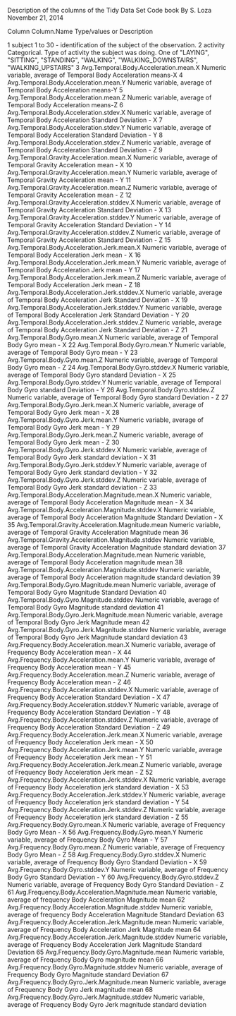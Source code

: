 Description of the columns of the Tidy Data Set
Code book
By S. Loza
November 21, 2014



Column   Column.Name                                      Type/values or Description

1   subject	                                              1 to 30 - identification of the subject of the observation.
2	  activity	Categorical.                                Type of activity the subject was doing. One of "LAYING", "SITTING", "STANDING", "WALKING", "WALKING_DOWNSTAIRS", "WALKING_UPSTAIRS"
3	  Avg.Temporal.Body.Acceleration.mean.X	                Numeric variable, average of Temporal Body Acceleration means-X
4	  Avg.Temporal.Body.Acceleration.mean.Y	                Numeric variable, average of Temporal Body Acceleration means-Y
5	  Avg.Temporal.Body.Acceleration.mean.Z	                Numeric variable, average of Temporal Body Acceleration means-Z 
6	  Avg.Temporal.Body.Acceleration.stdev.X	              Numeric variable, average of Temporal Body Acceleration Standard Deviation - X
7	  Avg.Temporal.Body.Acceleration.stdev.Y	              Numeric variable, average of Temporal Body Acceleration Standard Deviation - Y
8	  Avg.Temporal.Body.Acceleration.stdev.Z	              Numeric variable, average of Temporal Body Acceleration Standard Deviation - Z
9	  Avg.Temporal.Gravity.Acceleration.mean.X	            Numeric variable, average of Temporal Gravity Acceleration mean - X 
10	Avg.Temporal.Gravity.Acceleration.mean.Y	            Numeric variable, average of Temporal Gravity Acceleration mean - Y
11	Avg.Temporal.Gravity.Acceleration.mean.Z	            Numeric variable, average of Temporal Gravity Acceleration mean - Z
12	Avg.Temporal.Gravity.Acceleration.stddev.X	          Numeric variable, average of Temporal Gravity Acceleration Standard Deviation - X
13	Avg.Temporal.Gravity.Acceleration.stddev.Y	          Numeric variable, average of Temporal Gravity Acceleration Standard Deviation - Y
14	Avg.Temporal.Gravity.Acceleration.stddev.Z	          Numeric variable, average of Temporal Gravity Acceleration Standard Deviation - Z
15	Avg.Temporal.Body.Acceleration.Jerk.mean.X	          Numeric variable, average of Temporal Body Acceleration Jerk mean - X
16	Avg.Temporal.Body.Acceleration.Jerk.mean.Y	          Numeric variable, average of Temporal Body Acceleration Jerk mean - Y
17	Avg.Temporal.Body.Acceleration.Jerk.mean.Z	          Numeric variable, average of Temporal Body Acceleration Jerk mean - Z
18	Avg.Temporal.Body.Acceleration.Jerk.stddev.X	        Numeric variable, average of Temporal Body Acceleration Jerk Standard Deviation - X
19	Avg.Temporal.Body.Acceleration.Jerk.stddev.Y	        Numeric variable, average of Temporal Body Acceleration Jerk Standard Deviation - Y
20	Avg.Temporal.Body.Acceleration.Jerk.stddev.Z	        Numeric variable, average of Temporal Body Acceleration Jerk Standard Deviation - Z
21	Avg.Temporal.Body.Gyro.mean.X	                        Numeric variable, average of Temporal Body Gyro mean - X
22	Avg.Temporal.Body.Gyro.mean.Y	                        Numeric variable, average of Temporal Body Gyro mean - Y
23	Avg.Temporal.Body.Gyro.mean.Z	                        Numeric variable, average of Temporal Body Gyro mean - Z
24	Avg.Temporal.Body.Gyro.stddev.X	                      Numeric variable, average of Temporal Body Gyro standard Deviation - X
25	Avg.Temporal.Body.Gyro.stddev.Y	                      Numeric variable, average of Temporal Body Gyro standard Deviation - Y
26	Avg.Temporal.Body.Gyro.stddev.Z	                      Numeric variable, average of Temporal Body Gyro standard Deviation - Z
27	Avg.Temporal.Body.Gyro.Jerk.mean.X	                  Numeric variable, average of Temporal Body Gyro Jerk mean - X
28	Avg.Temporal.Body.Gyro.Jerk.mean.Y	                  Numeric variable, average of Temporal Body Gyro Jerk mean - Y
29	Avg.Temporal.Body.Gyro.Jerk.mean.Z	                  Numeric variable, average of Temporal Body Gyro Jerk mean - Z
30	Avg.Temporal.Body.Gyro.Jerk.stddev.X	                Numeric variable, average of Temporal Body Gyro Jerk standard deviation - X
31	Avg.Temporal.Body.Gyro.Jerk.stddev.Y	                Numeric variable, average of Temporal Body Gyro Jerk standard deviation - Y
32	Avg.Temporal.Body.Gyro.Jerk.stddev.Z	                Numeric variable, average of Temporal Body Gyro Jerk standard deviation - Z
33	Avg.Temporal.Body.Acceleration.Magnitude.mean.X	      Numeric variable, average of Temporal Body Acceleration Magnitude mean - X
34	Avg.Temporal.Body.Acceleration.Magnitude.stddev.X	    Numeric variable, average of Temporal Body Acceleration Magnitude Standard Deviation - X
35	Avg.Temporal.Gravity.Acceleration.Magnitude.mean	    Numeric variable, average of Temporal Gravity Acceleration Magnitude mean 
36	Avg.Temporal.Gravity.Acceleration.Magnitude.stddev	  Numeric variable, average of Temporal Gravity Acceleration Magnitude standard deviation
37	Avg.Temporal.Body.Acceleration.Magnitude.mean	        Numeric variable, average of Temporal Body Acceleration magnitude mean
38	Avg.Temporal.Body.Acceleration.Magnidude.stddev	      Numeric variable, average of Temporal Body Acceleration magnitude standard deviation
39	Avg.Temporal.Body.Gyro.Magnitude.mean	                Numeric variable, average of Temporal Body Gyro Magnitude Standard Deviation
40	Avg.Temporal.Body.Gyro.Magnitude.stddev	              Numeric variable, average of Temporal Body Gyro Magnitude standard deviation
41	Avg.Temporal.Body.Gyro.Jerk.Magnitude.mean	          Numeric variable, average of Temporal Body Gyro Jerk Magnitude mean 
42	Avg.Temporal.Body.Gyro.Jerk.Magnitude.stddev	        Numeric variable, average of Temporal Body Gyro Jerk Magnitude standard deviation
43	Avg.Frequency.Body.Acceleration.mean.X	              Numeric variable, average of Frequency Body Acceleration mean - X
44	Avg.Frequency.Body.Acceleration.mean.Y	              Numeric variable, average of Frequency Body Acceleration mean - Y
45	Avg.Frequency.Body.Acceleration.mean.Z	              Numeric variable, average of Frequency Body Acceleration mean - Z
46	Avg.Frequency.Body.Acceleration.stddev.X	            Numeric variable, average of Frequency Body Acceleration Standard Deviation - X
47	Avg.Frequency.Body.Acceleration.stddev.Y	            Numeric variable, average of Frequency Body Acceleration Standard Deviation - Y
48	Avg.Frequency.Body.Acceleration.stddev.Z	            Numeric variable, average of Frequency Body Acceleration Standard Deviation - Z
49	Avg.Frequency.Body.Acceleration.Jerk.mean.X	          Numeric variable, average of Frequency Body Acceleration Jerk mean - X
50	Avg.Frequency.Body.Acceleration.Jerk.mean.Y	          Numeric variable, average of Frequency Body Acceleration Jerk mean - Y
51	Avg.Frequency.Body.Acceleration.Jerk.mean.Z	          Numeric variable, average of Frequency Body Acceleration Jerk mean - Z
52	Avg.Frequency.Body.Acceleration.Jerk.stddev.X	        Numeric variable, average of Frequency Body Acceleration jerk standard deviation - X
53	Avg.Frequency.Body.Acceleration.Jerk.stddev.Y	        Numeric variable, average of Frequency Body Acceleration jerk standard deviation - Y
54	Avg.Frequency.Body.Acceleration.Jerk.stddev.Z	        Numeric variable, average of Frequency Body Acceleration jerk standard deviation - Z
55	Avg.Frequency.Body.Gyro.mean.X	                      Numeric variable, average of Frequency Body Gyro Mean - X
56	Avg.Frequency.Body.Gyro.mean.Y	                      Numeric variable, average of Frequency Body Gyro Mean - Y
57	Avg.Frequency.Body.Gyro.mean.Z	                      Numeric variable, average of Frequency Body Gyro Mean - Z
58	Avg.Frequency.Body.Gyro.stddev.X	                    Numeric variable, average of Frequency Body Gyro Standard Deviation - X
59	Avg.Frequency.Body.Gyro.stddev.Y	                    Numeric variable, average of Frequency Body Gyro Standard Deviation - Y
60	Avg.Frequency.Body.Gyro.stddev.Z	                    Numeric variable, average of Frequency Body Gyro Standard Deviation - Z
61	Avg.Frequency.Body.Acceleration.Magnitude.mean	      Numeric variable, average of frequency Body Acceleration Magnitude mean
62	Avg.Frequency.Body.Acceleration.Magnitude.stddev	    Numeric variable, average of frequency Body Acceleration Magnitude Standard Deviation
63	Avg.Frequency.Body.Acceleration.Jerk.Magnitude.mean	  Numeric variable, average of Frequency Body Acceleration Jerk Magnitude mean
64	Avg.Frequency.Body.Acceleration.Jerk.Magnitude.stddev	Numeric variable, average of Frequency Body Acceleration Jerk Magnitude Standard Deviation
65	Avg.Frequency.Body.Gyro.Magnitude.mean	              Numeric variable, average of Frequency Body Gyro magnitude mean
66	Avg.Frequency.Body.Gyro.Magnitude.stddev	            Numeric variable, average of Frequency Body Gyro Magnitude standard Deviation
67	Avg.Frequency.Body.Gyro.Jerk.Magnitude.mean	          Numeric variable, average of Frequency Body Gyro Jerk magnitude mean
68	Avg.Frequency.Body.Gyro.Jerk.Magnitude.stddev	        Numeric variable, average of Frequency Body Gyro Jerk magnitude standard deviation
